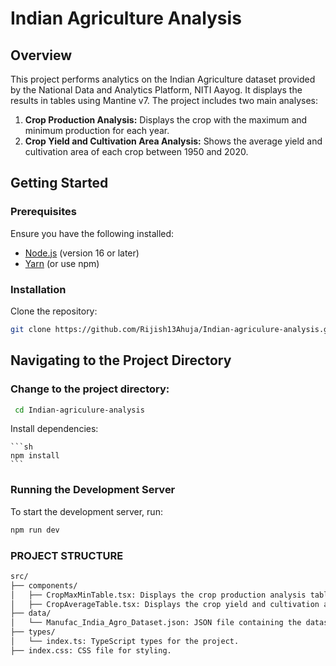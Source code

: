 # Indian Agriculture Analysis

## Overview

This project performs analytics on the Indian Agriculture dataset provided by the National Data and Analytics Platform, NITI Aayog. It displays the results in tables using Mantine v7. The project includes two main analyses:

1. **Crop Production Analysis:** Displays the crop with the maximum and minimum production for each year.
2. **Crop Yield and Cultivation Area Analysis:** Shows the average yield and cultivation area of each crop between 1950 and 2020.

## Getting Started

### Prerequisites

Ensure you have the following installed:
- [Node.js](https://nodejs.org/) (version 16 or later)
- [Yarn](https://classic.yarnpkg.com/en/docs/install) (or use npm)

### Installation

 Clone the repository:
   ```sh
   git clone https://github.com/Rijish13Ahuja/Indian-agriculure-analysis.git
   ```

## Navigating to the Project Directory

### Change to the project directory:

 ```sh
  cd Indian-agriculure-analysis
 ```

 Install dependencies:

    ```sh
    npm install
    ```

### Running the Development Server

To start the development server, run:

```sh
npm run dev
```

### PROJECT STRUCTURE
```sh
src/
├── components/
│   ├── CropMaxMinTable.tsx: Displays the crop production analysis table.
│   ├── CropAverageTable.tsx: Displays the crop yield and cultivation area analysis table.
├── data/
│   └── Manufac_India_Agro_Dataset.json: JSON file containing the dataset.
├── types/
│   └── index.ts: TypeScript types for the project.
├── index.css: CSS file for styling.
```
